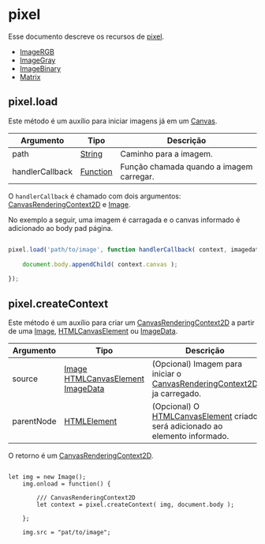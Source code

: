 
# pixel

Esse documento descreve os recursos de [pixel](https://github.com/devConcordia/pixel/blob/main/index.mjs).

- [ImageRGB](https://github.com/devConcordia/pixel/blob/main/docs/pt-BR/ImageRGB.md)
- [ImageGray](https://github.com/devConcordia/pixel/blob/main/docs/pt-BR/ImageGray.md)
- [ImageBinary](https://github.com/devConcordia/pixel/blob/main/docs/pt-BR/ImageBinary.md)
- [Matrix](https://github.com/devConcordia/pixel/blob/main/docs/pt-BR/Matrix.md)

## pixel.load

Este método é um auxílio para iniciar imagens já em um [Canvas](https://developer.mozilla.org/en-US/docs/Web/API/Canvas_API).

| Argumento | Tipo | Descrição |
|-----------|------|-----------|
| path      | [String](https://developer.mozilla.org/en-US/docs/Web/JavaScript/Reference/Global_Objects/String) | Caminho para a imagem. |
| handlerCallback | [Function](https://developer.mozilla.org/en-US/docs/Web/JavaScript/Reference/Global_Objects/Function) | Função chamada quando a imagem carregar. |

O `handlerCallback` é chamado com dois argumentos: [CanvasRenderingContext2D](https://developer.mozilla.org/en-US/docs/Web/API/CanvasRenderingContext2D) e [Image](https://developer.mozilla.org/en-US/docs/Web/API/HTMLImageElement/Image).

No exemplo a seguir, uma imagem é carragada e o canvas informado é adicionado ao body pad página.

```javascript

pixel.load('path/to/image', function handlerCallback( context, imagedata ) {
	
	document.body.appendChild( context.canvas );
	
});

```

## pixel.createContext

Este método é um auxílio para criar um [CanvasRenderingContext2D](https://developer.mozilla.org/en-US/docs/Web/API/CanvasRenderingContext2D) a partir de uma [Image](https://developer.mozilla.org/en-US/docs/Web/API/HTMLImageElement/Image), [HTMLCanvasElement](https://developer.mozilla.org/en-US/docs/Web/API/HTMLCanvasElement) ou [ImageData](https://developer.mozilla.org/en-US/docs/Web/API/ImageData).

| Argumento | Tipo | Descrição |
|-----------|------|-----------|
| source    | [Image](https://developer.mozilla.org/en-US/docs/Web/API/HTMLImageElement/Image)<br>[HTMLCanvasElement](https://developer.mozilla.org/en-US/docs/Web/API/HTMLCanvasElement)<br>[ImageData](https://developer.mozilla.org/en-US/docs/Web/API/ImageData) | (Opcional) Imagem para iniciar o [CanvasRenderingContext2D](https://developer.mozilla.org/en-US/docs/Web/API/CanvasRenderingContext2D) ja carregado. |
| parentNode | [HTMLElement](https://developer.mozilla.org/en-US/docs/Web/API/HTMLElement) | (Opcional) O [HTMLCanvasElement](https://developer.mozilla.org/en-US/docs/Web/API/HTMLCanvasElement) criado será adicionado ao elemento informado. |

O retorno é um [CanvasRenderingContext2D](https://developer.mozilla.org/en-US/docs/Web/API/CanvasRenderingContext2D).

```

let img = new Image();
	img.onload = function() {
		
		/// CanvasRenderingContext2D
		let context = pixel.createContext( img, document.body );
		
	};
	
	img.src = "pat/to/image";

```
